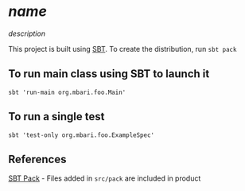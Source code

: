 # $name$

$description$

This project is built using [SBT](http://www.scala-sbt.org/). To create the distribution, run `sbt pack`

## To run main class using SBT to launch it
`sbt 'run-main org.mbari.foo.Main'`

## To run a single test
`sbt 'test-only org.mbari.foo.ExampleSpec'`

## References
[SBT Pack](https://github.com/xerial/sbt-pack) - Files added in `src/pack` are included in product
